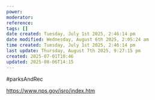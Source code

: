 ```yaml
---
power: 
moderator: 
reference: 
tags: []
date created: Tuesday, July 1st 2025, 2:46:14 pm
date modified: Wednesday, August 6th 2025, 2:05:24 am
time created: Tuesday, July 1st 2025, 2:46:14 pm
last update: Thursday, August 7th 2025, 9:27:15 pm
created: 2025-07-01T10:46
updated: 2025-08-06T14:15
---
```

#parksAndRec 

https://www.nps.gov/isro/index.htm
